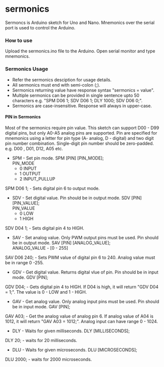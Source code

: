 # sermonics
Sermoncs is Arduino sketch for Uno and Nano. Mnemonics over the serial port is used to control the Arduino.

### How to use
Upload the sermonics.ino file to the Arduino. Open serial monitor and type mnemonics.

### Sermonics Usage
* Refer the sermonics desciption for usage details. 
* All sermonics must end with semi-colon (;). 
* Sermonics returning value have response syntax "sermonics = value". 
* Multiple sermonics can be provided in single sentence upto 50 characters e.g. "SPM D06 1; SDV D06 1; DLY 1000; SDV D06 0;". 
* Sermonics are case-insensitive. Response will always in upper-case.

#### PIN in Sermonics
Most of the sermonics require pin value. This sketch can support D00 - D99 digital pins, but only A0-A5 analog pins are supported. Pin are specified for mnemonics using a letter for pin type (A- analog, D - digital) and two digit pin number combination. Single-digit pin number should be zero-padded. e.g. D00 , D01, D12, A05 etc.


* SPM - Set pin mode.
   SPM [PIN] [PIN_MODE];   
    PIN_MODE   
     * 0  INPUT  
     * 1  OUTPUT   
     * 2  INPUT_PULLUP  

SPM D06 1; - Sets digital pin 6 to output mode.

* SDV - Set digital value. Pin should be in output mode.
   SDV [PIN] [PIN_VALUE];   
    PIN_VALUE   
     * 0  LOW  
     * 1  HIGH   

SDV D04 1; - Sets digital pin 4 to HIGH.

* SAV - Set analog value. Only PWM output pins must be used. Pin should be in output mode.
   SAV [PIN] [ANALOG_VALUE];   
    ANALOG_VALUE  - [0 - 255]  

SAV D06 240; - Sets PWM value of digital pin 6 to 240. Analog value must be in range 0 -255.

* GDV - Get digital value. Returns digital vlue of pin. Pin should be in input mode.
   GDV [PIN]; 

GDV D04; - Gets digital pin 4 to HIGH. If D04 is high, it will return "GDV D04 = 1;". 
The value is 0 - LOW and 1 - HIGH.

* GAV - Get analog value. Only analog input pins must be used. Pin should be in input mode.
   GAV [PIN];    

GAV A03; - Get the analog value of analog pin 6. If  analog value of A04 is 1012, it will return "GAV A03 = 1012;". Analog input can have range 0 - 1024.

* DLY - Waits for given milliseconds.
   DLY [MILLISECONDS];
 
DLY 20; - waits for 20 milliseconds. 

* DLU - Waits for given microseconds.
   DLU [MICROSECONDS];
 
DLU 2000; - waits for 2000 microseconds. 

